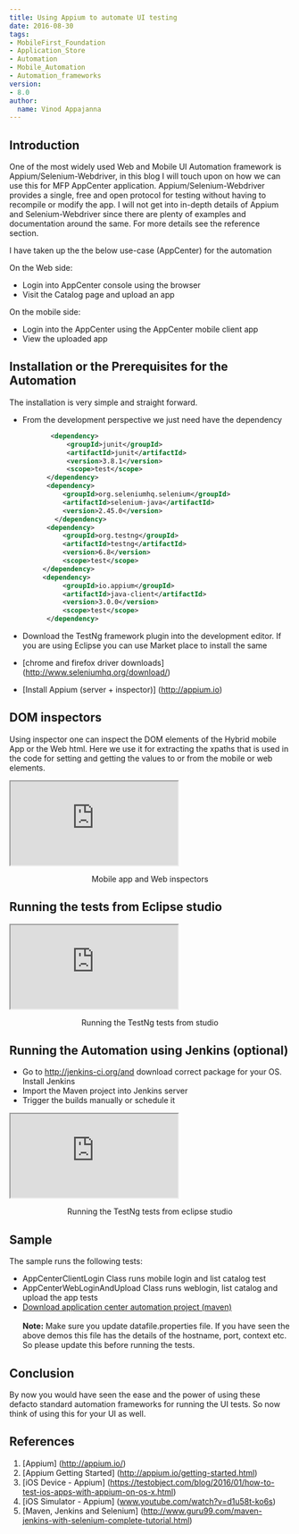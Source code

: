 ```yaml
---
title: Using Appium to automate UI testing
date: 2016-08-30
tags:
- MobileFirst_Foundation
- Application_Store
- Automation
- Mobile_Automation
- Automation_frameworks
version:
- 8.0
author:
  name: Vinod Appajanna
---
```

## Introduction
One of the most widely used Web and Mobile UI Automation framework is Appium/Selenium-Webdriver, in this blog I will touch upon on how we can use this for MFP AppCenter application. Appium/Selenium-Webdriver  provides a single, free and open protocol for testing without having to recompile or modify the app. I will not get into in-depth details of Appium and Selenium-Webdriver since there are plenty of examples and documentation around the same. For more details see the reference section.

I have taken up the the below use-case (AppCenter) for the automation

On the Web side:

* Login into AppCenter console using the browser
* Visit the Catalog page and upload an app

On the mobile side:

* Login into the AppCenter using the AppCenter mobile client app
* View the uploaded app

## Installation or the Prerequisites for the Automation
The installation is very simple and straight forward.

* From the development perspective we just need have the dependency

  ```xml
	     <dependency>
             <groupId>junit</groupId>							
             <artifactId>junit</artifactId>							
             <version>3.8.1</version>							
             <scope>test</scope>								
        </dependency>				
        <dependency>				
            <groupId>org.seleniumhq.selenium</groupId>			
            <artifactId>selenium-java</artifactId>		
            <version>2.45.0</version>
	      </dependency>		
        <dependency>				
            <groupId>org.testng</groupId>
            <artifactId>testng</artifactId>
            <version>6.8</version>								
            <scope>test</scope>
       </dependency>
       <dependency>
            <groupId>io.appium</groupId>
            <artifactId>java-client</artifactId>
            <version>3.0.0</version>
            <scope>test</scope>
        </dependency>
  ```

* Download the TestNg framework plugin into the development editor. If you are using Eclipse you can use Market place to install the same
* [chrome and firefox driver downloads] (http://www.seleniumhq.org/download/)
* [Install Appium (server + inspector)] (http://appium.io)

## DOM inspectors
Using inspector one can inspect the DOM elements of the Hybrid mobile App or the Web html. Here we use it for extracting the xpaths that is used in the code for setting and getting the values to or from the mobile or web elements.

<div class="sizer">
  <div class="embed-responsive embed-responsive-16by9">
    <iframe src="https://www.youtube.com/embed/UcLxXexv3bI"></iframe>
  </div>
</div>
<p style="text-align: center;">Mobile app and Web inspectors</p>

## Running the tests from Eclipse studio
<div class="sizer">
  <div class="embed-responsive embed-responsive-16by9">
    <iframe src="https://www.youtube.com/embed/i_aFPaO2pq8"></iframe>
  </div>
</div>
<p style="text-align: center;">Running the TestNg tests from studio</p>

## Running the Automation using Jenkins (optional)
* Go to http://jenkins-ci.org/and download correct package for your OS. Install Jenkins
* Import the Maven project into Jenkins server
* Trigger the builds manually or schedule it

<div class="sizer">
    <div class="embed-responsive embed-responsive-16by9">
      <iframe src="https://www.youtube.com/embed/5sWLIvAcI5Y"></iframe>
    </div>
</div>
<p style="text-align: center;">Running the TestNg tests from eclipse studio</p>


## Sample
The sample runs the following tests:

* AppCenterClientLogin Class runs mobile login and list catalog test
* AppCenterWebLoginAndUpload Class runs weblogin, list catalog and upload the app tests
* [Download application center automation project (maven)](https://github.com/vinapp/UIAutomationAppCenter)
</br></br>
**Note:** Make sure you update datafile.properties file. If you have seen the above demos this file has the details of the hostname, port, context etc. So please update this before running the tests.

## Conclusion
By now you would have seen the ease and the power of using these defacto standard automation frameworks for running the UI tests. So now think of using this for your UI as well.

## References
1. [Appium] (http://appium.io/)
2. [Appium Getting Started] (http://appium.io/getting-started.html)
3. [iOS Device - Appium] (https://testobject.com/blog/2016/01/how-to-test-ios-apps-with-appium-on-os-x.html)
4. [iOS Simulator - Appium] (www.youtube.com/watch?v=d1u58t-ko6s)
5. [Maven, Jenkins and Selenium] (http://www.guru99.com/maven-jenkins-with-selenium-complete-tutorial.html)
